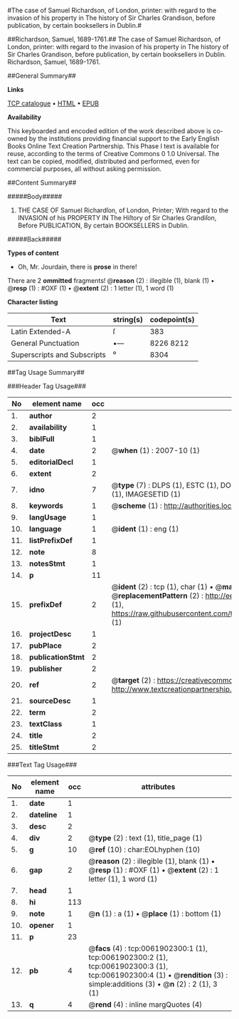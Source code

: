 #The case of Samuel Richardson, of London, printer: with regard to the invasion of his property in The history of Sir Charles Grandison, before publication, by certain booksellers in Dublin.#

##Richardson, Samuel, 1689-1761.##
The case of Samuel Richardson, of London, printer: with regard to the invasion of his property in The history of Sir Charles Grandison, before publication, by certain booksellers in Dublin.
Richardson, Samuel, 1689-1761.

##General Summary##

**Links**

[TCP catalogue](http://www.ota.ox.ac.uk/tcp/)  • 
[HTML](http://tei.it.ox.ac.uk/tcp/Texts-HTML/free/004/004795100.html)  • 
[EPUB](http://tei.it.ox.ac.uk/tcp/Texts-EPUB/free/004/004795100.epub)

**Availability**

This keyboarded and encoded edition of the
	       work described above is co-owned by the institutions
	       providing financial support to the Early English Books
	       Online Text Creation Partnership. This Phase I text is
	       available for reuse, according to the terms of Creative
	       Commons 0 1.0 Universal. The text can be copied,
	       modified, distributed and performed, even for
	       commercial purposes, all without asking permission.


##Content Summary##

#####Body#####

1. THE CASE OF Samuel Richardſon, of London, Printer; With regard to the INVASION of his PROPERTY IN The Hiſtory of Sir Charles Grandiſon, Before PUBLICATION, By certain BOOKSELLERS in Dublin.

#####Back#####

**Types of content**

  * Oh, Mr. Jourdain, there is **prose** in there!

There are 2 **ommitted** fragments! 
 @__reason__ (2) : illegible (1), blank (1)  •  @__resp__ (1) : #OXF (1)  •  @__extent__ (2) : 1 letter (1), 1 word (1)

**Character listing**


|Text|string(s)|codepoint(s)|
|---|---|---|
|Latin Extended-A|ſ|383|
|General Punctuation|•—|8226 8212|
|Superscripts             and Subscripts|⁰|8304|

##Tag Usage Summary##

###Header Tag Usage###

|No|element name|occ|attributes|
|---|---|---|---|
|1.|__author__|2||
|2.|__availability__|1||
|3.|__biblFull__|1||
|4.|__date__|2| @__when__ (1) : 2007-10 (1)|
|5.|__editorialDecl__|1||
|6.|__extent__|2||
|7.|__idno__|7| @__type__ (7) : DLPS (1), ESTC (1), DOCNO (1), TCP (1), GALEDOCNO (1), CONTENTSET (1), IMAGESETID (1)|
|8.|__keywords__|1| @__scheme__ (1) : http://authorities.loc.gov/ (1)|
|9.|__langUsage__|1||
|10.|__language__|1| @__ident__ (1) : eng (1)|
|11.|__listPrefixDef__|1||
|12.|__note__|8||
|13.|__notesStmt__|1||
|14.|__p__|11||
|15.|__prefixDef__|2| @__ident__ (2) : tcp (1), char (1)  •  @__matchPattern__ (2) : ([0-9\-]+):([0-9IVX]+) (1), (.+) (1)  •  @__replacementPattern__ (2) : http://eebo.chadwyck.com/downloadtiff?vid=$1&page=$2 (1), https://raw.githubusercontent.com/textcreationpartnership/Texts/master/tcpchars.xml#$1 (1)|
|16.|__projectDesc__|1||
|17.|__pubPlace__|2||
|18.|__publicationStmt__|2||
|19.|__publisher__|2||
|20.|__ref__|2| @__target__ (2) : https://creativecommons.org/publicdomain/zero/1.0/ (1), http://www.textcreationpartnership.org/docs/. (1)|
|21.|__sourceDesc__|1||
|22.|__term__|2||
|23.|__textClass__|1||
|24.|__title__|2||
|25.|__titleStmt__|2||


###Text Tag Usage###

|No|element name|occ|attributes|
|---|---|---|---|
|1.|__date__|1||
|2.|__dateline__|1||
|3.|__desc__|2||
|4.|__div__|2| @__type__ (2) : text (1), title_page (1)|
|5.|__g__|10| @__ref__ (10) : char:EOLhyphen (10)|
|6.|__gap__|2| @__reason__ (2) : illegible (1), blank (1)  •  @__resp__ (1) : #OXF (1)  •  @__extent__ (2) : 1 letter (1), 1 word (1)|
|7.|__head__|1||
|8.|__hi__|113||
|9.|__note__|1| @__n__ (1) : a (1)  •  @__place__ (1) : bottom (1)|
|10.|__opener__|1||
|11.|__p__|23||
|12.|__pb__|4| @__facs__ (4) : tcp:0061902300:1 (1), tcp:0061902300:2 (1), tcp:0061902300:3 (1), tcp:0061902300:4 (1)  •  @__rendition__ (3) : simple:additions (3)  •  @__n__ (2) : 2 (1), 3 (1)|
|13.|__q__|4| @__rend__ (4) : inline margQuotes (4)|
